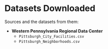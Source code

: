 # Datasets Downloaded

Sources and the datasets from them:
- **Western Pennsylvania Regional Data Center**
    - `Pittsburgh_City_Facilities.csv`
    - `Pittsburgh_Neighborhoods.csv`